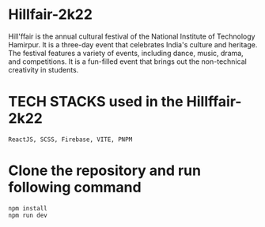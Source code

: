 # Hillfair-2k22

Hill'ffair is the annual cultural festival of the National Institute of Technology Hamirpur. It is a three-day event that celebrates India's culture and heritage. The festival features a variety of events, including dance, music, drama, and competitions. It is a fun-filled event that brings out the non-technical creativity in students.

# TECH STACKS used in the Hillffair-2k22

`ReactJS, SCSS, Firebase, VITE, PNPM`

# Clone the repository and run following command
 `npm install`\
`npm run dev`
